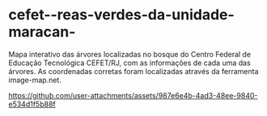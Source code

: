 # cefet--reas-verdes-da-unidade-maracan-
Mapa interativo das árvores localizadas no bosque do Centro Federal de Educação Tecnológica CEFET/RJ, com as informações de cada uma das árvores.
As coordenadas corretas foram localizadas através da ferramenta image-map.net.







https://github.com/user-attachments/assets/987e6e4b-4ad3-48ee-9840-e534d1f5b88f

